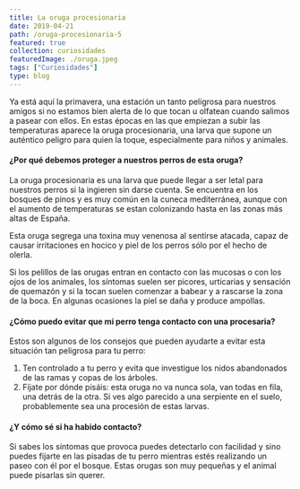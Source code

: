 ```yaml
---
title: La oruga procesionaria
date: 2019-04-21
path: /oruga-procesionaria-5
featured: true
collection: curiosidades
featuredImage: ./oruga.jpeg
tags: ["Curiosidades"]
type: blog
---
```


Ya está aquí la primavera, una estación un tanto peligrosa para nuestros amigos si no estamos bien alerta de lo que tocan u olfatean cuando salimos a pasear con ellos. En estas épocas en las que empiezan a subir las temperaturas aparece la oruga procesionaria, una larva que supone un auténtico peligro para quien la toque, especialmente para niños y animales.

#### ¿Por qué debemos proteger a nuestros perros de esta oruga?

La oruga procesionaria es una larva que puede llegar a ser letal para nuestros perros si la ingieren sin darse cuenta. Se encuentra en los bosques de pinos y es muy común en la cuneca mediterránea, aunque con el aumento de temperaturas se estan colonizando hasta en las zonas más altas de España.

Esta oruga segrega una toxina muy venenosa al sentirse atacada, capaz de causar irritaciones en hocico y piel de los perros sólo por el hecho de olerla.

Si los pelillos de las orugas entran en contacto con las mucosas o con los ojos de los animales, los síntomas suelen ser picores, urticarias y sensación de quemazón y si la tocan suelen comenzar a babear y a rascarse la zona de la boca. En algunas ocasiones la piel se daña y produce ampollas.

#### ¿Cómo puedo evitar que mi perro tenga contacto con una procesaria?

Estos son algunos de los consejos que pueden ayudarte a evitar esta situación tan peligrosa para tu perro:
1. Ten controlado a tu perro y evita que investigue los nidos abandonados de las ramas y copas de los árboles.
2. Fíjate por dónde pisáis: esta oruga no va nunca sola, van todas en fila, una detrás de la otra. Si ves algo parecido a una serpiente en el suelo, probablemente sea una procesión de estas larvas.

#### ¿Y cómo sé si ha habido contacto?

Si sabes los síntomas que provoca puedes detectarlo con facilidad y sino puedes fijarte en las pisadas de tu perro mientras estés realizando un paseo con él por el bosque. Estas orugas son muy pequeñas y el animal puede pisarlas sin querer.

